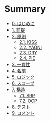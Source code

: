 # Summary

- [0. はじめに](README.md)
- [1. 前提](premise/premise.md)
- [2. 原則](principles/principles.md)
  - [2.1. KISS](principles/KISS.md)
  - [2.2. YAGNI](principles/YAGNI.md)
  - [2.3. DRY](principles/DRY.md)
  - [2.4. PIE](principles/PIE.md)
- [3. 一貫性]()
- [4. 名前]()
- [5. ロジック]()
- [6. スコープ]()
- [7. 構造](architecture/architecture.md)
  - [7.1. SRP](architecture/SRP.md)
  - [7.2. OCP](architecture/OCP.md)
- [8. テスト]()
- [9. コメント]()
